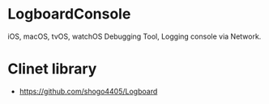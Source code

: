 # LogboardConsole
iOS, macOS, tvOS, watchOS Debugging Tool, Logging console via Network.

# Clinet library
* https://github.com/shogo4405/Logboard
